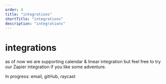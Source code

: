 ```yaml
---
order: 4
title: "integrations"
shortTitle: "integrations"
description: "integrations"
---
```


# integrations

as of now we are supporting calendar & linear integration but feel free to try our Zapier integration if you like some adventure.

In progress: email, gitHub, raycast